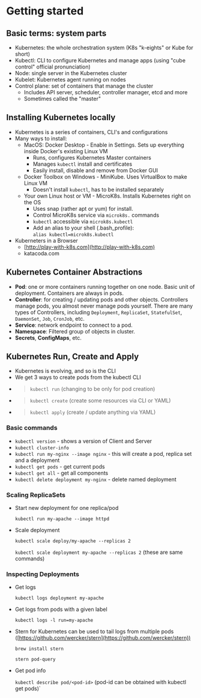 # Getting started

## Basic terms: system parts

* Kubernetes: the whole orchestration system (K8s "k-eights" or Kube for short)
* Kubectl: CLI to configure Kubernetes and manage apps (using "cube control" official pronunciation)
* Node: single server in the Kubernetes cluster
* Kubelet: Kubernetes agent running on nodes
* Control plane: set of containers that manage the cluster
  * Includes API server, scheduler, controller manager, etcd and more
  * Sometimes called the "master"

## Installing Kubernetes locally

* Kubernetes is a series of containers, CLI's and configurations
* Many ways to install:
  * MacOS: Docker Desktop - Enable in Settings. Sets up everything inside Docker's existing Linux VM
    * Runs, configures Kubernetes Master containers
    * Manages `kubectl` install and certificates
    * Easily install, disable and remove from Docker GUI
  * Docker Toolbox on Windows - MiniKube. Uses VirtualBox to make Linux VM
    * Doesn't install `kubectl`, has to be installed separately
  * Your own Linux host or VM - MicroK8s. Installs Kubernetes right on the OS
    * Uses snap (rather apt or yum) for install.
    * Control MicroK8s service via `microk8s.` commands
    * `kubectl` accessible via `microk8s.kubectl`
    * Add an alias to your shell (.bash\_profile): \
      `alias kubectl=microk8s.kubectl`
* Kuberneters in a Browser
  * [http://play-with-k8s.com](http://play-with-k8s.com)
  * katacoda.com&#x20;

## Kubernetes Container Abstractions

* **Pod**: one or more containers running together on one node. Basic unit of deployment. Containers are always in pods.
* **Controller**: for creating / updating pods and other objects. Controllers manage pods, you almost never manage pods yourself. There are many types of Controllers, including `Deployment`, `ReplicaSet`, `StatefulSet`, `DaemonSet`, `Job`, `CronJob`, etc.
* **Service**: network endpoint to connect to a pod.
* **Namespace**: Filtered group of objects in cluster.
* **Secrets**, **ConfigMaps**, etc.

## Kubernetes Run, Create and Apply

* Kubernetes is evolving, and so is the CLI
* We get 3 ways to create pods from the kubectl CLI
* > `kubectl run` (changing to be only for pod creation)
* > `kubectl create` (create some resources via CLI or YAML)
* > `kubectl apply` (create / update anything via YAML)

### Basic commands

* `kubectl version` - shows a version of Client and Server
* `kubectl cluster-info`
* `kubectl run my-nginx --image nginx` - this will create a pod, replica set and a deployment
* `kubectl get pods` - get current pods
* `kubectl get all` - get all components
* `kubectl delete deployment my-nginx` - delete named deployment

### Scaling ReplicaSets

*   Start new deployment for one replica/pod

    &#x20; `kubectl run my-apache --image httpd`
*   Scale deployment&#x20;

    &#x20; `kubectl scale deploy/my-apache --replicas 2`

    &#x20; `kubectl scale deployment my-apache --replicas 2` (these are same commands)

### Inspecting Deployments

*   Get logs

    &#x20; `kubectl logs deployment my-apache`
*   Get logs from pods with a given label

    &#x20; `kubectl logs -l run=my-apache`
*   Stern for Kubernetes can be used to tail logs from multiple pods ([https://github.com/wercker/stern](https://github.com/wercker/stern))

    &#x20; `brew install stern`

    &#x20; `stern pod-query`
*   Get pod info

    &#x20; `kubectl describe pod/<pod-id>` (pod-id can be obtained with kubectl get pods)\`

